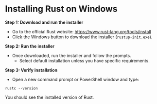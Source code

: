 # Installing Rust on Windows
**Step 1: Download and run the installer**
- Go to the official Rust website: https://www.rust-lang.org/tools/install
- Click the Windows button to download the installer (`rustup-init.exe`).

**Step 2: Run the installer**
- Once downloaded, run the installer and follow the prompts.
  - Select default installation unless you have specific requirements.

**Step 3: Verify installation**
- Open a new command prompt or PowerShell window and type:
```
rustc --version
```
You should see the installed version of Rust.

